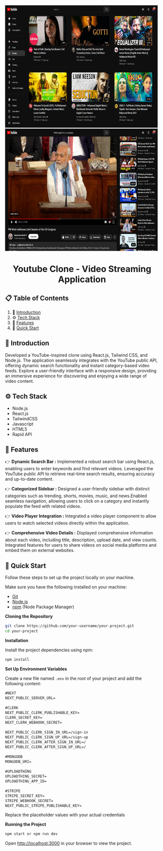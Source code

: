 <div align="start">
  <br />
    <a href="#" target="_blank">
      <img src="https://github.com/pranavshinde16/Images/blob/main/project-2_img1.png" width="500" height="400" alt="Project Banner">
    </a>
    <a href="#" target="_blank">
      <img src="https://github.com/pranavshinde16/Images/blob/main/project-2_img3.png" width="500" height="400" alt="Project Banner">
    </a>
  <br />
  
  <h1 align="center">Youtube Clone - Video Streaming Application</h1>
  
</div>

## 📋 <a name="table">Table of Contents</a>

1. 🤖 [Introduction](#introduction)
2. ⚙️ [Tech Stack](#tech-stack)
3. 🔋 [Features](#features)
4. 🤸 [Quick Start](#quick-start)

## <a name="introduction">🤖 Introduction</a>

Developed a YouTube-inspired clone using React.js, Tailwind CSS, and Node.js. The application seamlessly integrates with the YouTube public API, offering dynamic search functionality and instant category-based video feeds. Explore a user-friendly interface with a responsive design, providing an immersive experience for discovering and enjoying a wide range of video content.

## <a name="tech-stack">⚙️ Tech Stack</a>

- Node.js
- React.js
- TailwindCSS
- Javascript
- HTML5
- Rapid API

## <a name="features">🔋 Features</a>

👉 **Dynamic Search Bar :** Implemented a robust search bar using React.js, enabling users to enter keywords and find relevant videos. Leveraged the YouTube public API to retrieve real-time search results, ensuring accuracy and up-to-date content.

👉 **Categorized Sidebar :** Designed a user-friendly sidebar with distinct categories such as trending, shorts, movies, music, and news.Enabled seamless navigation, allowing users to click on a category and instantly populate the feed with related videos.

👉 **Video Player Integration :** Integrated a video player component to allow users to watch selected videos directly within the application.

👉 **Comprehensive Video Details :** Displayed comprehensive information about each video, including title, description, upload date, and view counts.
Integrated features for users to share videos on social media platforms and embed them on external websites.

## <a name="quick-start">🤸 Quick Start</a>

Follow these steps to set up the project locally on your machine.

Make sure you have the following installed on your machine:

- [Git](https://git-scm.com/)
- [Node.js](https://nodejs.org/en)
- [npm](https://www.npmjs.com/) (Node Package Manager)

**Cloning the Repository**

```bash
git clone https://github.com/your-username/your-project.git
cd your-project
```

**Installation**

Install the project dependencies using npm:

```bash
npm install
```

**Set Up Environment Variables**

Create a new file named `.env` in the root of your project and add the following content:

```env
#NEXT
NEXT_PUBLIC_SERVER_URL=

#CLERK
NEXT_PUBLIC_CLERK_PUBLISHABLE_KEY=
CLERK_SECRET_KEY=
NEXT_CLERK_WEBHOOK_SECRET=

NEXT_PUBLIC_CLERK_SIGN_IN_URL=/sign-in
NEXT_PUBLIC_CLERK_SIGN_UP_URL=/sign-up
NEXT_PUBLIC_CLERK_AFTER_SIGN_IN_URL=/
NEXT_PUBLIC_CLERK_AFTER_SIGN_UP_URL=/

#MONGODB
MONGODB_URI=

#UPLOADTHING
UPLOADTHING_SECRET=
UPLOADTHING_APP_ID=

#STRIPE
STRIPE_SECRET_KEY=
STRIPE_WEBHOOK_SECRET=
NEXT_PUBLIC_STRIPE_PUBLISHABLE_KEY=
```

Replace the placeholder values with your actual credentials 

**Running the Project**

```bash
npm start or npm run dev
```

Open [http://localhost:3000](http://localhost:3000) in your browser to view the project.


